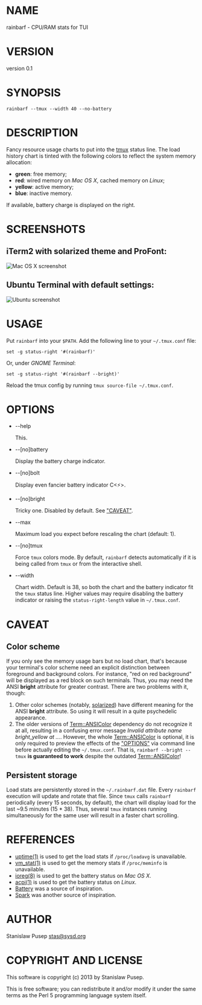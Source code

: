 # NAME

rainbarf - CPU/RAM stats for TUI

# VERSION

version 0.1

# SYNOPSIS

    rainbarf --tmux --width 40 --no-battery

# DESCRIPTION

Fancy resource usage charts to put into the [tmux](http://tmux.sourceforge.net/) status line.
The load history chart is tinted with the following colors to reflect the system memory allocation:

- __green__: free memory;
- __red__: wired memory on _Mac OS X_, cached memory on _Linux_;
- __yellow__: active memory;
- __blue__: inactive memory.

If available, battery charge is displayed on the right.

# SCREENSHOTS

## iTerm2 with solarized theme and ProFont:

![Mac OS X screenshot](http://i.imgur.com/XhtmoTY.png?1)

## Ubuntu Terminal with default settings:

![Ubuntu screenshot](http://i.imgur.com/jOZtOdl.png)

# USAGE

Put `rainbarf` into your `$PATH`.
Add the following line to your `~/.tmux.conf` file:

    set -g status-right '#(rainbarf)'

Or, under _GNOME Terminal_:

    set -g status-right '#(rainbarf --bright)'

Reload the tmux config by running `tmux source-file ~/.tmux.conf`.

# OPTIONS

- \--help

    This.

- \--\[no\]battery

    Display the battery charge indicator.

- \--\[no\]bolt

    Display even fancier battery indicator C<⚡>.

- \--\[no\]bright

    Tricky one. Disabled by default. See ["CAVEAT"](#CAVEAT).

- \--max

    Maximum load you expect before rescaling the chart (default: 1).

- \--\[no\]tmux

    Force `tmux` colors mode.
    By default, `rainbarf` detects automatically if it is being called from `tmux` or from the interactive shell.

- \--width

    Chart width. Default is 38, so both the chart and the battery indicator fit the `tmux` status line.
    Higher values may require disabling the battery indicator or raising the `status-right-length` value in `~/.tmux.conf`.

# CAVEAT

## Color scheme

If you only see the memory usage bars but no load chart, that's because your terminal's color scheme need an explicit distinction between foreground and background colors.
For instance, "red on red background" will be displayed as a red block on such terminals.
Thus, you may need the ANSI __bright__ attribute for greater contrast.
There are two problems with it, though:

1. Other color schemes (notably, [solarized](http://ethanschoonover.com/solarized)) have different meaning for the ANSI __bright__ attribute.
So using it will result in a quite psychedelic appearance.
2. The older versions of [Term::ANSIColor](http://search.cpan.org/perldoc?Term::ANSIColor) dependency do not recognize it at all, resulting in a confusing error message _Invalid attribute name bright\_yellow at ..._.
However, the whole [Term::ANSIColor](http://search.cpan.org/perldoc?Term::ANSIColor) is optional, it is only required to preview the effects of the ["OPTIONS"](#OPTIONS) via command line before actually editing the `~/.tmux.conf`.
That is, `rainbarf --bright --tmux` __is guaranteed to work__ despite the outdated [Term::ANSIColor](http://search.cpan.org/perldoc?Term::ANSIColor)!

## Persistent storage

Load stats are persistently stored in the `~/.rainbarf.dat` file.
Every `rainbarf` execution will update and rotate that file.
Since `tmux` calls `rainbarf` periodically (every 15 seconds, by default), the chart will display load for the last ~9.5 minutes (15 \* 38).
Thus, several `tmux` instances running simultaneously for the same user will result in a faster chart scrolling.

# REFERENCES

- [uptime(1)](http://developer.apple.com/library/mac/documentation/Darwin/Reference/ManPages/man1/uptime.1.html) is used to get the load stats if `/proc/loadavg` is unavailable.
- [vm\_stat(1)](http://developer.apple.com/library/mac/documentation/Darwin/Reference/ManPages/man1/vm\_stat.1.html) is used to get the memory stats if `/proc/meminfo` is unavailable.
- [ioreg(8)](http://developer.apple.com/library/mac/documentation/Darwin/Reference/ManPages/man8/ioreg.8.html) is used to get the battery status on _Mac OS X_.
- [acpi(1)](http://manpages.ubuntu.com/manpages/precise/man1/acpi.1.html) is used to get the battery status on _Linux_.
- [Battery](https://github.com/Goles/Battery) was a source of inspiration.
- [Spark](http://zachholman.com/spark/) was another source of inspiration.

# AUTHOR

Stanislaw Pusep <stas@sysd.org>

# COPYRIGHT AND LICENSE

This software is copyright (c) 2013 by Stanislaw Pusep.

This is free software; you can redistribute it and/or modify it under
the same terms as the Perl 5 programming language system itself.
